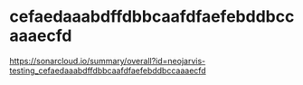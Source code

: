 # cefaedaaabdffdbbcaafdfaefebddbccaaaecfd
https://sonarcloud.io/summary/overall?id=neojarvis-testing_cefaedaaabdffdbbcaafdfaefebddbccaaaecfd
